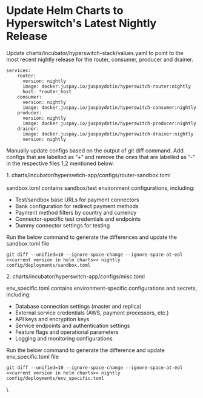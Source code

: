 # Update Helm Charts to Hyperswitch's Latest Nightly Release

Update charts/incubator/hyperswitch-stack/values.yaml to point to the most recent nightly release for the router, consumer, producer and drainer.

```
services:
    router:
      version: nightly
      image: docker.juspay.io/juspaydotin/hyperswitch-router:nightly
      host: *router_host
    consumer:
      version: nightly
      image: docker.juspay.io/juspaydotin/hyperswitch-consumer:nightly
    producer:
      version: nightly
      image: docker.juspay.io/juspaydotin/hyperswitch-producer:nightly
    drainer:
      image: docker.juspay.io/juspaydotin/hyperswitch-drainer:nightly
      version: nightly
```

Manually update configs based on the output of git diff command. Add configs that are labelled as “+” and remove the ones that are labelled as “-” in the respective files 1,2 mentioned below.

1\. charts/incubator/hyperswitch-app/configs/router-sandbox.toml\
\
sandbox.toml contains sandbox/test environment configurations, including:

* Test/sandbox base URLs for payment connectors
* Bank configuration for redirect payment methods
* Payment method filters by country and currency
* Connector-specific test credentials and endpoints
* Dummy connector settings for testing

Run the below command to generate the differences and update the sandbox.toml file

```
git diff --unified=10 --ignore-space-change --ignore-space-at-eol <<current version in helm charts>> nightly config/deployments/sandbox.toml
```

2\. charts/incubator/hyperswitch-app/configs/misc.toml

env\_specific.toml contains environment-specific configurations and secrets, including:

* Database connection settings (master and replica)
* External service credentials (AWS, payment processors, etc.)
* API keys and encryption keys
* Service endpoints and authentication settings
* Feature flags and operational parameters
* Logging and monitoring configurations

Run the below command to generate the difference and update env\_specific.toml file

```
git diff --unified=10 --ignore-space-change --ignore-space-at-eol <<current version in helm charts>> nightly config/deployments/env_specific.toml
```

\
